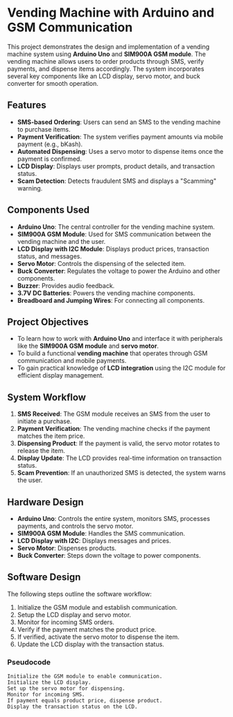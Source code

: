 # Vending Machine with Arduino and GSM Communication

This project demonstrates the design and implementation of a vending machine system using **Arduino Uno** and **SIM900A GSM module**. The vending machine allows users to order products through SMS, verify payments, and dispense items accordingly. The system incorporates several key components like an LCD display, servo motor, and buck converter for smooth operation.

## Features

- **SMS-based Ordering**: Users can send an SMS to the vending machine to purchase items.
- **Payment Verification**: The system verifies payment amounts via mobile payment (e.g., bKash).
- **Automated Dispensing**: Uses a servo motor to dispense items once the payment is confirmed.
- **LCD Display**: Displays user prompts, product details, and transaction status.
- **Scam Detection**: Detects fraudulent SMS and displays a "Scamming" warning.

## Components Used

- **Arduino Uno**: The central controller for the vending machine system.
- **SIM900A GSM Module**: Used for SMS communication between the vending machine and the user.
- **LCD Display with I2C Module**: Displays product prices, transaction status, and messages.
- **Servo Motor**: Controls the dispensing of the selected item.
- **Buck Converter**: Regulates the voltage to power the Arduino and other components.
- **Buzzer**: Provides audio feedback.
- **3.7V DC Batteries**: Powers the vending machine components.
- **Breadboard and Jumping Wires**: For connecting all components.

## Project Objectives

- To learn how to work with **Arduino Uno** and interface it with peripherals like the **SIM900A GSM module** and **servo motor**.
- To build a functional **vending machine** that operates through GSM communication and mobile payments.
- To gain practical knowledge of **LCD integration** using the I2C module for efficient display management.
  
## System Workflow

1. **SMS Received**: The GSM module receives an SMS from the user to initiate a purchase.
2. **Payment Verification**: The vending machine checks if the payment matches the item price.
3. **Dispensing Product**: If the payment is valid, the servo motor rotates to release the item.
4. **Display Update**: The LCD provides real-time information on transaction status.
5. **Scam Prevention**: If an unauthorized SMS is detected, the system warns the user.

## Hardware Design

- **Arduino Uno**: Controls the entire system, monitors SMS, processes payments, and controls the servo motor.
- **SIM900A GSM Module**: Handles the SMS communication.
- **LCD Display with I2C**: Displays messages and prices.
- **Servo Motor**: Dispenses products.
- **Buck Converter**: Steps down the voltage to power components.
  
## Software Design

The following steps outline the software workflow:

1. Initialize the GSM module and establish communication.
2. Setup the LCD display and servo motor.
3. Monitor for incoming SMS orders.
4. Verify if the payment matches the product price.
5. If verified, activate the servo motor to dispense the item.
6. Update the LCD display with the transaction status.

### Pseudocode

```plaintext
Initialize the GSM module to enable communication.
Initialize the LCD display.
Set up the servo motor for dispensing.
Monitor for incoming SMS.
If payment equals product price, dispense product.
Display the transaction status on the LCD.
